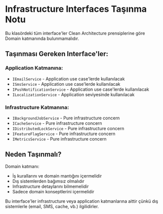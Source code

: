 # Infrastructure Interfaces Taşınma Notu

Bu klasördeki tüm interface'ler Clean Architecture prensiplerine göre Domain katmanında bulunmamalıdır.

## Taşınması Gereken Interface'ler:

### Application Katmanına:

- `IEmailService` - Application use case'lerde kullanılacak
- `ISmsService` - Application use case'lerde kullanılacak
- `IPushNotificationService` - Application use case'lerde kullanılacak
- `ILocalizationService` - Application seviyesinde kullanılacak

### Infrastructure Katmanına:

- `IBackgroundJobService` - Pure infrastructure concern
- `ICacheService` - Pure infrastructure concern
- `IDistributedLockService` - Pure infrastructure concern
- `IFeatureFlagService` - Pure infrastructure concern
- `IMetricsService` - Pure infrastructure concern

## Neden Taşınmalı?

Domain katmanı:

- İş kurallarını ve domain mantığını içermelidir
- Dış sistemlerden bağımsız olmalıdır
- Infrastructure detaylarını bilmemelidir
- Sadece domain konseptlerini içermelidir

Bu interface'ler infrastructure veya application katmanlarına aittir çünkü dış sistemlerle (email, SMS, cache, vb.)
ilgilidirler.